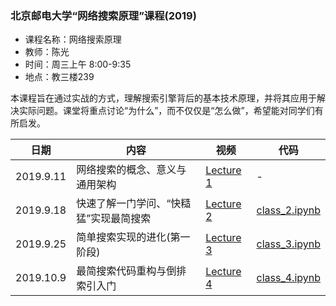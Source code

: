 ### 北京邮电大学“网络搜索原理”课程(2019)
- 课程名称：网络搜索原理
- 教师：陈光
- 时间：周三上午 8:00-9:35
- 地点：教三楼239

本课程旨在通过实战的方式，理解搜索引擎背后的基本技术原理，并将其应用于解决实际问题。课堂将重点讨论“为什么”，而不仅仅是“怎么做”，希望能对同学们有所启发。


|  日期   | 内容  | 视频 | 代码 |
|  ----  | ----  |  ----  | ----  |
| 2019.9.11  | 网络搜索的概念、意义与通用架构 |  [Lecture 1](https://www.bilibili.com/video/av67367419/?p=1) | - |
| 2019.9.18  | 快速了解一门学问、“快糙猛”实现最简搜索 |  [Lecture 2](https://www.bilibili.com/video/av67367419/?p=2) | [class_2.ipynb](https://github.com/fly51fly/Principle-of-Web-Search/blob/master/class_2.ipynb) |
| 2019.9.25  | 简单搜索实现的进化(第一阶段) | [Lecture 3](https://www.bilibili.com/video/av67367419/?p=3) | [class_3.ipynb](https://github.com/fly51fly/Principle-of-Web-Search/blob/master/class_3.ipynb) |
| 2019.10.9  | 最简搜索代码重构与倒排索引入门 | [Lecture 4](https://www.bilibili.com/video/av67367419/?p=4) | [class_4.ipynb](https://github.com/fly51fly/Principle-of-Web-Search/blob/master/class_4.ipynb) |
